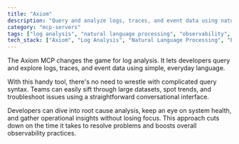 ```yaml
---
title: "Axiom"
description: "Query and analyze logs, traces, and event data using natural language"
category: "mcp-servers"
tags: ["log analysis", "natural language processing", "observability", "data integration", "AI"]
tech_stack: ["Axiom", "Log Analysis", "Natural Language Processing", "Event Data", "Conversational Interfaces"]
---
```


The Axiom MCP changes the game for log analysis. It lets developers query and explore logs, traces, and event data using simple, everyday language.

With this handy tool, there's no need to wrestle with complicated query syntax. Teams can easily sift through large datasets, spot trends, and troubleshoot issues using a straightforward conversational interface.

Developers can dive into root cause analysis, keep an eye on system health, and gather operational insights without losing focus. This approach cuts down on the time it takes to resolve problems and boosts overall observability practices.